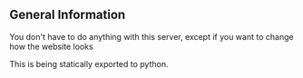 ## General Information
You don't have to do anything with this server, except if you want to change how the website looks

This is being statically exported to python.